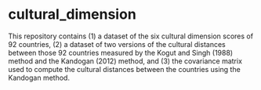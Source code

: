 # cultural_dimension
This repository contains (1) a dataset of the six cultural dimension scores of 92 countries, (2) a dataset of two versions of the cultural distances between those 92 countries measured by the Kogut and Singh (1988) method and the Kandogan (2012) method, and (3) the covariance matrix used to compute the cultural distances between the countries using the Kandogan method. 
